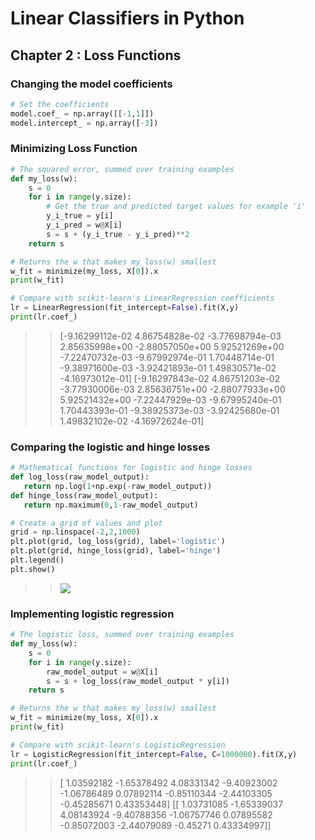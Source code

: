 # Linear Classifiers in Python

## Chapter 2 : Loss Functions

### Changing the model coefficients
```python
# Set the coefficients
model.coef_ = np.array([[-1,1]])
model.intercept_ = np.array([-3])
```
>>

### Minimizing Loss Function
```python
# The squared error, summed over training examples
def my_loss(w):
    s = 0
    for i in range(y.size):
        # Get the true and predicted target values for example 'i'
        y_i_true = y[i]
        y_i_pred = w@X[i]
        s = s + (y_i_true - y_i_pred)**2
    return s

# Returns the w that makes my_loss(w) smallest
w_fit = minimize(my_loss, X[0]).x
print(w_fit)

# Compare with scikit-learn's LinearRegression coefficients
lr = LinearRegression(fit_intercept=False).fit(X,y)
print(lr.coef_)
```
>>[-9.16299112e-02  4.86754828e-02 -3.77698794e-03  2.85635998e+00
 -2.88057050e+00  5.92521269e+00 -7.22470732e-03 -9.67992974e-01
  1.70448714e-01 -9.38971600e-03 -3.92421893e-01  1.49830571e-02
 -4.16973012e-01]
[-9.16297843e-02  4.86751203e-02 -3.77930006e-03  2.85636751e+00
 -2.88077933e+00  5.92521432e+00 -7.22447929e-03 -9.67995240e-01
  1.70443393e-01 -9.38925373e-03 -3.92425680e-01  1.49832102e-02
 -4.16972624e-01]

### Comparing the logistic and hinge losses
```python
# Mathematical functions for logistic and hinge losses
def log_loss(raw_model_output):
   return np.log(1+np.exp(-raw_model_output))
def hinge_loss(raw_model_output):
   return np.maximum(0,1-raw_model_output)

# Create a grid of values and plot
grid = np.linspace(-2,2,1000)
plt.plot(grid, log_loss(grid), label='logistic')
plt.plot(grid, hinge_loss(grid), label='hinge')
plt.legend()
plt.show()
```
>>![](/img/logistic-loss-and-hinge-loss.png)

### Implementing logistic regression
```python
# The logistic loss, summed over training examples
def my_loss(w):
    s = 0
    for i in range(y.size):
        raw_model_output = w@X[i]
        s = s + log_loss(raw_model_output * y[i])
    return s

# Returns the w that makes my_loss(w) smallest
w_fit = minimize(my_loss, X[0]).x
print(w_fit)

# Compare with scikit-learn's LogisticRegression
lr = LogisticRegression(fit_intercept=False, C=1000000).fit(X,y)
print(lr.coef_)
```
>>[ 1.03592182 -1.65378492  4.08331342 -9.40923002 -1.06786489  0.07892114
 -0.85110344 -2.44103305 -0.45285671  0.43353448]
[[ 1.03731085 -1.65339037  4.08143924 -9.40788356 -1.06757746  0.07895582
  -0.85072003 -2.44079089 -0.45271     0.43334997]]

### 
```python

```
>>
